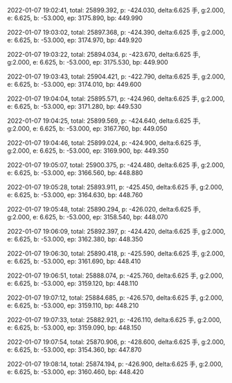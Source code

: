2022-01-07 19:02:41, total: 25899.392, p: -424.030, delta:6.625 手, g:2.000, e: 6.625, b: -53.000, ep: 3175.890, bp: 449.990

2022-01-07 19:03:02, total: 25897.368, p: -424.390, delta:6.625 手, g:2.000, e: 6.625, b: -53.000, ep: 3174.970, bp: 449.920

2022-01-07 19:03:22, total: 25894.034, p: -423.670, delta:6.625 手, g:2.000, e: 6.625, b: -53.000, ep: 3175.530, bp: 449.900

2022-01-07 19:03:43, total: 25904.421, p: -422.790, delta:6.625 手, g:2.000, e: 6.625, b: -53.000, ep: 3174.010, bp: 449.600

2022-01-07 19:04:04, total: 25895.571, p: -424.960, delta:6.625 手, g:2.000, e: 6.625, b: -53.000, ep: 3171.280, bp: 449.530

2022-01-07 19:04:25, total: 25899.569, p: -424.640, delta:6.625 手, g:2.000, e: 6.625, b: -53.000, ep: 3167.760, bp: 449.050

2022-01-07 19:04:46, total: 25899.024, p: -424.900, delta:6.625 手, g:2.000, e: 6.625, b: -53.000, ep: 3169.900, bp: 449.350

2022-01-07 19:05:07, total: 25900.375, p: -424.480, delta:6.625 手, g:2.000, e: 6.625, b: -53.000, ep: 3166.560, bp: 448.880

2022-01-07 19:05:28, total: 25893.911, p: -425.450, delta:6.625 手, g:2.000, e: 6.625, b: -53.000, ep: 3164.630, bp: 448.760

2022-01-07 19:05:48, total: 25890.294, p: -426.020, delta:6.625 手, g:2.000, e: 6.625, b: -53.000, ep: 3158.540, bp: 448.070

2022-01-07 19:06:09, total: 25892.397, p: -424.420, delta:6.625 手, g:2.000, e: 6.625, b: -53.000, ep: 3162.380, bp: 448.350

2022-01-07 19:06:30, total: 25890.418, p: -425.590, delta:6.625 手, g:2.000, e: 6.625, b: -53.000, ep: 3161.690, bp: 448.410

2022-01-07 19:06:51, total: 25888.074, p: -425.760, delta:6.625 手, g:2.000, e: 6.625, b: -53.000, ep: 3159.120, bp: 448.110

2022-01-07 19:07:12, total: 25884.685, p: -426.570, delta:6.625 手, g:2.000, e: 6.625, b: -53.000, ep: 3159.110, bp: 448.210

2022-01-07 19:07:33, total: 25882.921, p: -426.110, delta:6.625 手, g:2.000, e: 6.625, b: -53.000, ep: 3159.090, bp: 448.150

2022-01-07 19:07:54, total: 25870.906, p: -428.600, delta:6.625 手, g:2.000, e: 6.625, b: -53.000, ep: 3154.360, bp: 447.870

2022-01-07 19:08:14, total: 25874.194, p: -426.900, delta:6.625 手, g:2.000, e: 6.625, b: -53.000, ep: 3160.460, bp: 448.420